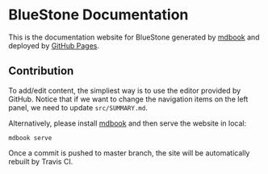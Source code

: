 # BlueStone Documentation

This is the documentation website for BlueStone generated by [mdbook](https://github.com/rust-lang/mdBook) and deployed by [GitHub Pages](https://pages.github.com/).

## Contribution

To add/edit content, the simpliest way is to use the editor provided by GitHub. Notice that if we want to change the navigation items on the left panel, we need to update `src/SUMMARY.md`.

Alternatively, please install [mdbook](https://github.com/rust-lang/mdBook) and then serve the website in local:

```
mdbook serve
```

Once a commit is pushed to master branch, the site will be automatically rebuilt by Travis CI.
